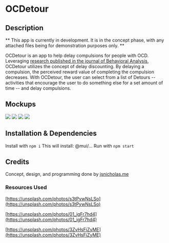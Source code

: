 # OCDetour

## Description

** This app is currently in development. It is in the concept phase, with any attached files being for demonstration purposes only. **

OCDetour is an app to help delay compulsions for people with OCD. Leveraging [research published in the journal of Behavioral Analysis](https://www.ncbi.nlm.nih.gov/pmc/articles/PMC6758933/), OCDetour utilizes the concept of delay discounting. By delaying a compulsion, the perceived reward value of completing the compulsion decreases. With OCDetour, the user can select from a list of Detours -- activities that encourage the user to do something else for a set amount of time -- and delay compulsions.

## Mockups

<img src="./mockups/01Login.png">
<img src="./mockups/02Terms.png">
<img src="./mockups/03SelectActivity.png">
<img src="./mockups/04FocusTimer.png">

## Installation & Dependencies

Install with `npm i`
This will install: @mui/...
Run with `npm start`

## Credits

Concept, design, and programming done by [jsnicholas.me](https://jsnicholas.me)

### Resources Used

[https://unsplash.com/photos/s3tPywNsLSo](https://unsplash.com/photos/s3tPywNsLSo)

[https://unsplash.com/photos/01_igFr7hd4](https://unsplash.com/photos/01_igFr7hd4)

[https://unsplash.com/photos/3ZvHsFiZyME](https://unsplash.com/photos/3ZvHsFiZyME)
